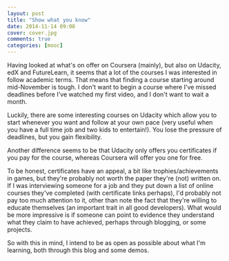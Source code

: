 ```yaml
---
layout: post
title: "Show what you know"
date: 2014-11-14 09:08
cover: cover.jpg
comments: true
categories: [mooc]
---
```

Having looked at what's on offer on Coursera (mainly), but also on Udacity, edX and FutureLearn, it seems that a lot of the courses I was interested in follow academic terms.  That means that finding a course starting around mid-November is tough.  I don't want to begin a course where I've missed deadlines before I've watched my first video, and I don't want to wait a month.

Luckily, there are some interesting courses on Udacity which allow you to start whenever you want and follow at your own pace (very useful when you have a full time job and two kids to entertain!).  You lose the pressure of deadlines, but you gain flexibility.

Another difference seems to be that Udacity only offers you certificates if you pay for the course, whereas Coursera will offer you one for free.

To be honest, certificates have an appeal, a bit like trophies/achievements in games, but they're probably not worth the paper they're (not) written on.  If I was interviewing someone for a job and they put down a list of online courses they've completed (with certificate links perhaps), I'd probably not pay too much attention to it, other than note the fact that they're willing to educate themselves (an important trait in all good developers).  What would be more impressive is if someone can point to evidence they understand what they claim to have achieved, perhaps through blogging, or some projects.

So with this in mind, I intend to be as open as possible about what I'm learning, both through this blog and some demos.
